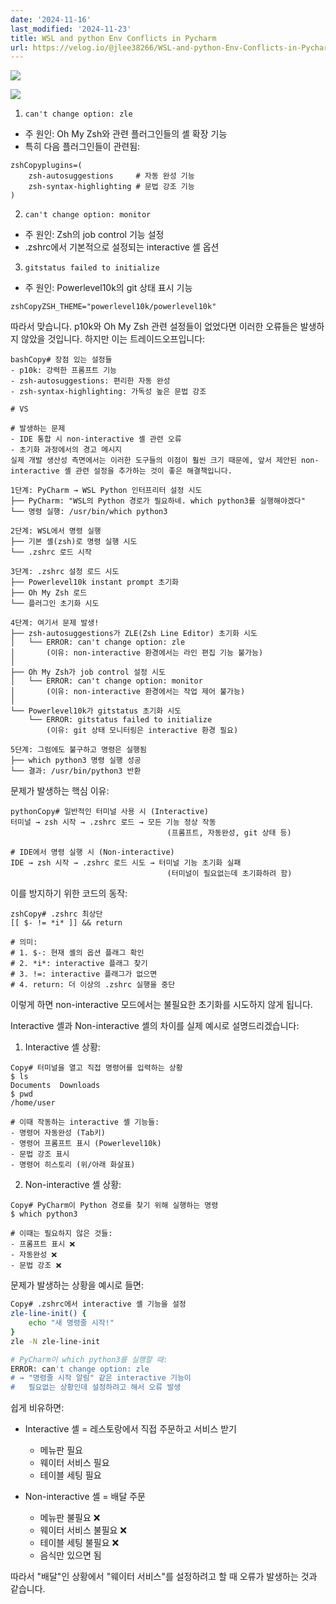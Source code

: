 ```yaml
---
date: '2024-11-16'
last_modified: '2024-11-23'
title: WSL and python Env Conflicts in Pycharm
url: https://velog.io/@jlee38266/WSL-and-python-Env-Conflicts-in-Pycharm-테스트중
---
```



![](https://velog.velcdn.com/images/jlee38266/post/9053f329-8c2a-4347-969e-d34bceb883d2/image.png)

![](https://velog.velcdn.com/images/jlee38266/post/ca093ed4-10ec-4ebd-aded-454ea7ca19fd/image.png)

1. `can't change option: zle`
- 주 원인: Oh My Zsh와 관련 플러그인들의 셸 확장 기능
- 특히 다음 플러그인들이 관련됨:
```
zshCopyplugins=(
    zsh-autosuggestions     # 자동 완성 기능
    zsh-syntax-highlighting # 문법 강조 기능
)
```

2. `can't change option: monitor`
- 주 원인: Zsh의 job control 기능 설정
- .zshrc에서 기본적으로 설정되는 interactive 셸 옵션

3. `gitstatus failed to initialize`
- 주 원인: Powerlevel10k의 git 상태 표시 기능
```
zshCopyZSH_THEME="powerlevel10k/powerlevel10k"
```

따라서 맞습니다. p10k와 Oh My Zsh 관련 설정들이 없었다면 이러한 오류들은 발생하지 않았을 것입니다. 하지만 이는 트레이드오프입니다:
```
bashCopy# 장점 있는 설정들
- p10k: 강력한 프롬프트 기능
- zsh-autosuggestions: 편리한 자동 완성
- zsh-syntax-highlighting: 가독성 높은 문법 강조

# VS

# 발생하는 문제
- IDE 통합 시 non-interactive 셸 관련 오류
- 초기화 과정에서의 경고 메시지
실제 개발 생산성 측면에서는 이러한 도구들의 이점이 훨씬 크기 때문에, 앞서 제안된 non-interactive 셸 관련 설정을 추가하는 것이 좋은 해결책입니다.
```

```
1단계: PyCharm → WSL Python 인터프리터 설정 시도
├── PyCharm: "WSL의 Python 경로가 필요하네. which python3를 실행해야겠다"
└── 명령 실행: /usr/bin/which python3

2단계: WSL에서 명령 실행
├── 기본 셸(zsh)로 명령 실행 시도
└── .zshrc 로드 시작

3단계: .zshrc 설정 로드 시도
├── Powerlevel10k instant prompt 초기화
├── Oh My Zsh 로드
└── 플러그인 초기화 시도

4단계: 여기서 문제 발생!
├── zsh-autosuggestions가 ZLE(Zsh Line Editor) 초기화 시도
│   └── ERROR: can't change option: zle
│       (이유: non-interactive 환경에서는 라인 편집 기능 불가능)
│
├── Oh My Zsh가 job control 설정 시도
│   └── ERROR: can't change option: monitor
│       (이유: non-interactive 환경에서는 작업 제어 불가능)
│
└── Powerlevel10k가 gitstatus 초기화 시도
    └── ERROR: gitstatus failed to initialize
        (이유: git 상태 모니터링은 interactive 환경 필요)

5단계: 그럼에도 불구하고 명령은 실행됨
├── which python3 명령 실행 성공
└── 결과: /usr/bin/python3 반환
```

문제가 발생하는 핵심 이유:
```
pythonCopy# 일반적인 터미널 사용 시 (Interactive)
터미널 → zsh 시작 → .zshrc 로드 → 모든 기능 정상 작동
                                   (프롬프트, 자동완성, git 상태 등)

# IDE에서 명령 실행 시 (Non-interactive)
IDE → zsh 시작 → .zshrc 로드 시도 → 터미널 기능 초기화 실패
                                   (터미널이 필요없는데 초기화하려 함)
```

이를 방지하기 위한 코드의 동작:
```
zshCopy# .zshrc 최상단
[[ $- != *i* ]] && return

# 의미: 
# 1. $-: 현재 셸의 옵션 플래그 확인
# 2. *i*: interactive 플래그 찾기
# 3. !=: interactive 플래그가 없으면
# 4. return: 더 이상의 .zshrc 실행을 중단
```
이렇게 하면 non-interactive 모드에서는 불필요한 초기화를 시도하지 않게 됩니다.


Interactive 셸과 Non-interactive 셸의 차이를 실제 예시로 설명드리겠습니다:

1. Interactive 셸 상황:

```
Copy# 터미널을 열고 직접 명령어를 입력하는 상황
$ ls
Documents  Downloads  
$ pwd
/home/user

# 이때 작동하는 interactive 셸 기능들:
- 명령어 자동완성 (Tab키)
- 명령어 프롬프트 표시 (Powerlevel10k)
- 문법 강조 표시
- 명령어 히스토리 (위/아래 화살표)
```

2. Non-interactive 셸 상황:

```
Copy# PyCharm이 Python 경로를 찾기 위해 실행하는 명령
$ which python3

# 이때는 필요하지 않은 것들:
- 프롬프트 표시 ❌
- 자동완성 ❌
- 문법 강조 ❌
```

문제가 발생하는 상황을 예시로 들면:
```bash
Copy# .zshrc에서 interactive 셸 기능을 설정
zle-line-init() {
    echo "새 명령줄 시작!"
}
zle -N zle-line-init

# PyCharm이 which python3를 실행할 때:
ERROR: can't change option: zle
# → "명령줄 시작 알림" 같은 interactive 기능이 
#   필요없는 상황인데 설정하려고 해서 오류 발생
```

쉽게 비유하면:
- Interactive 셸 = 레스토랑에서 직접 주문하고 서비스 받기
  - 메뉴판 필요
  - 웨이터 서비스 필요
  - 테이블 세팅 필요

- Non-interactive 셸 = 배달 주문
  - 메뉴판 불필요 ❌
  - 웨이터 서비스 불필요 ❌
  - 테이블 세팅 불필요 ❌
  - 음식만 있으면 됨

따라서 "배달"인 상황에서 "웨이터 서비스"를 설정하려고 할 때 오류가 발생하는 것과 같습니다.
